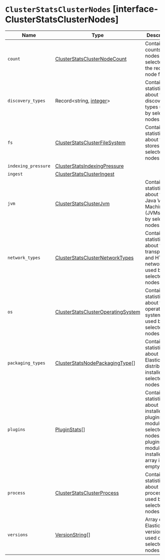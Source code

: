# `ClusterStatsClusterNodes` [interface-ClusterStatsClusterNodes]

| Name | Type | Description |
| - | - | - |
| `count` | [ClusterStatsClusterNodeCount](./ClusterStatsClusterNodeCount.md) | Contains counts for nodes selected by the request’s node filters. |
| `discovery_types` | Record<string, [integer](./integer.md)> | Contains statistics about the discovery types used by selected nodes. |
| `fs` | [ClusterStatsClusterFileSystem](./ClusterStatsClusterFileSystem.md) | Contains statistics about file stores by selected nodes. |
| `indexing_pressure` | [ClusterStatsIndexingPressure](./ClusterStatsIndexingPressure.md) | &nbsp; |
| `ingest` | [ClusterStatsClusterIngest](./ClusterStatsClusterIngest.md) | &nbsp; |
| `jvm` | [ClusterStatsClusterJvm](./ClusterStatsClusterJvm.md) | Contains statistics about the Java Virtual Machines (JVMs) used by selected nodes. |
| `network_types` | [ClusterStatsClusterNetworkTypes](./ClusterStatsClusterNetworkTypes.md) | Contains statistics about the transport and HTTP networks used by selected nodes. |
| `os` | [ClusterStatsClusterOperatingSystem](./ClusterStatsClusterOperatingSystem.md) | Contains statistics about the operating systems used by selected nodes. |
| `packaging_types` | [ClusterStatsNodePackagingType](./ClusterStatsNodePackagingType.md)[] | Contains statistics about Elasticsearch distributions installed on selected nodes. |
| `plugins` | [PluginStats](./PluginStats.md)[] | Contains statistics about installed plugins and modules by selected nodes. If no plugins or modules are installed, this array is empty. |
| `process` | [ClusterStatsClusterProcess](./ClusterStatsClusterProcess.md) | Contains statistics about processes used by selected nodes. |
| `versions` | [VersionString](./VersionString.md)[] | Array of Elasticsearch versions used on selected nodes. |
